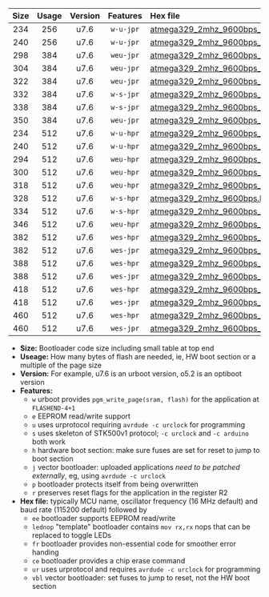 |Size|Usage|Version|Features|Hex file|
|:-:|:-:|:-:|:-:|:--|
|234|256|u7.6|`w-u-jpr`|[atmega329_2mhz_9600bps_ur_vbl.hex](https://raw.githubusercontent.com/stefanrueger/urboot/main//atmega329_2mhz_9600bps_ur_vbl.hex)|
|240|256|u7.6|`w-u-jpr`|[atmega329_2mhz_9600bps_lednop_ur_vbl.hex](https://raw.githubusercontent.com/stefanrueger/urboot/main//atmega329_2mhz_9600bps_lednop_ur_vbl.hex)|
|298|384|u7.6|`weu-jpr`|[atmega329_2mhz_9600bps_ee_ur_vbl.hex](https://raw.githubusercontent.com/stefanrueger/urboot/main//atmega329_2mhz_9600bps_ee_ur_vbl.hex)|
|304|384|u7.6|`weu-jpr`|[atmega329_2mhz_9600bps_ee_lednop_ur_vbl.hex](https://raw.githubusercontent.com/stefanrueger/urboot/main//atmega329_2mhz_9600bps_ee_lednop_ur_vbl.hex)|
|322|384|u7.6|`weu-jpr`|[atmega329_2mhz_9600bps_ee_lednop_fr_ur_vbl.hex](https://raw.githubusercontent.com/stefanrueger/urboot/main//atmega329_2mhz_9600bps_ee_lednop_fr_ur_vbl.hex)|
|332|384|u7.6|`w-s-jpr`|[atmega329_2mhz_9600bps_vbl.hex](https://raw.githubusercontent.com/stefanrueger/urboot/main//atmega329_2mhz_9600bps_vbl.hex)|
|338|384|u7.6|`w-s-jpr`|[atmega329_2mhz_9600bps_lednop_vbl.hex](https://raw.githubusercontent.com/stefanrueger/urboot/main//atmega329_2mhz_9600bps_lednop_vbl.hex)|
|350|384|u7.6|`weu-jpr`|[atmega329_2mhz_9600bps_ee_lednop_fr_ce_ur_vbl.hex](https://raw.githubusercontent.com/stefanrueger/urboot/main//atmega329_2mhz_9600bps_ee_lednop_fr_ce_ur_vbl.hex)|
|234|512|u7.6|`w-u-hpr`|[atmega329_2mhz_9600bps_ur.hex](https://raw.githubusercontent.com/stefanrueger/urboot/main//atmega329_2mhz_9600bps_ur.hex)|
|240|512|u7.6|`w-u-hpr`|[atmega329_2mhz_9600bps_lednop_ur.hex](https://raw.githubusercontent.com/stefanrueger/urboot/main//atmega329_2mhz_9600bps_lednop_ur.hex)|
|294|512|u7.6|`weu-hpr`|[atmega329_2mhz_9600bps_ee_ur.hex](https://raw.githubusercontent.com/stefanrueger/urboot/main//atmega329_2mhz_9600bps_ee_ur.hex)|
|300|512|u7.6|`weu-hpr`|[atmega329_2mhz_9600bps_ee_lednop_ur.hex](https://raw.githubusercontent.com/stefanrueger/urboot/main//atmega329_2mhz_9600bps_ee_lednop_ur.hex)|
|318|512|u7.6|`weu-hpr`|[atmega329_2mhz_9600bps_ee_lednop_fr_ur.hex](https://raw.githubusercontent.com/stefanrueger/urboot/main//atmega329_2mhz_9600bps_ee_lednop_fr_ur.hex)|
|328|512|u7.6|`w-s-hpr`|[atmega329_2mhz_9600bps.hex](https://raw.githubusercontent.com/stefanrueger/urboot/main//atmega329_2mhz_9600bps.hex)|
|334|512|u7.6|`w-s-hpr`|[atmega329_2mhz_9600bps_lednop.hex](https://raw.githubusercontent.com/stefanrueger/urboot/main//atmega329_2mhz_9600bps_lednop.hex)|
|346|512|u7.6|`weu-hpr`|[atmega329_2mhz_9600bps_ee_lednop_fr_ce_ur.hex](https://raw.githubusercontent.com/stefanrueger/urboot/main//atmega329_2mhz_9600bps_ee_lednop_fr_ce_ur.hex)|
|382|512|u7.6|`wes-hpr`|[atmega329_2mhz_9600bps_ee.hex](https://raw.githubusercontent.com/stefanrueger/urboot/main//atmega329_2mhz_9600bps_ee.hex)|
|382|512|u7.6|`wes-jpr`|[atmega329_2mhz_9600bps_ee_vbl.hex](https://raw.githubusercontent.com/stefanrueger/urboot/main//atmega329_2mhz_9600bps_ee_vbl.hex)|
|388|512|u7.6|`wes-hpr`|[atmega329_2mhz_9600bps_ee_lednop.hex](https://raw.githubusercontent.com/stefanrueger/urboot/main//atmega329_2mhz_9600bps_ee_lednop.hex)|
|388|512|u7.6|`wes-jpr`|[atmega329_2mhz_9600bps_ee_lednop_vbl.hex](https://raw.githubusercontent.com/stefanrueger/urboot/main//atmega329_2mhz_9600bps_ee_lednop_vbl.hex)|
|418|512|u7.6|`wes-hpr`|[atmega329_2mhz_9600bps_ee_lednop_fr.hex](https://raw.githubusercontent.com/stefanrueger/urboot/main//atmega329_2mhz_9600bps_ee_lednop_fr.hex)|
|418|512|u7.6|`wes-jpr`|[atmega329_2mhz_9600bps_ee_lednop_fr_vbl.hex](https://raw.githubusercontent.com/stefanrueger/urboot/main//atmega329_2mhz_9600bps_ee_lednop_fr_vbl.hex)|
|460|512|u7.6|`wes-hpr`|[atmega329_2mhz_9600bps_ee_lednop_fr_ce.hex](https://raw.githubusercontent.com/stefanrueger/urboot/main//atmega329_2mhz_9600bps_ee_lednop_fr_ce.hex)|
|460|512|u7.6|`wes-jpr`|[atmega329_2mhz_9600bps_ee_lednop_fr_ce_vbl.hex](https://raw.githubusercontent.com/stefanrueger/urboot/main//atmega329_2mhz_9600bps_ee_lednop_fr_ce_vbl.hex)|

- **Size:** Bootloader code size including small table at top end
- **Useage:** How many bytes of flash are needed, ie, HW boot section or a multiple of the page size
- **Version:** For example, u7.6 is an urboot version, o5.2 is an optiboot version
- **Features:**
  + `w` urboot provides `pgm_write_page(sram, flash)` for the application at `FLASHEND-4+1`
  + `e` EEPROM read/write support
  + `u` uses urprotocol requiring `avrdude -c urclock` for programming
  + `s` uses skeleton of STK500v1 protocol; `-c urclock` and `-c arduino` both work
  + `h` hardware boot section: make sure fuses are set for reset to jump to boot section
  + `j` vector bootloader: uploaded applications *need to be patched externally*, eg, using `avrdude -c urclock`
  + `p` bootloader protects itself from being overwritten
  + `r` preserves reset flags for the application in the register R2
- **Hex file:** typically MCU name, oscillator frequency (16 MHz default) and baud rate (115200 default) followed by
  + `ee` bootloader supports EEPROM read/write
  + `lednop` "template" bootloader contains `mov rx,rx` nops that can be replaced to toggle LEDs
  + `fr` bootloader provides non-essential code for smoother error handing
  + `ce` bootloader provides a chip erase command
  + `ur` uses urprotocol and requires `avrdude -c urclock` for programming
  + `vbl` vector bootloader: set fuses to jump to reset, not the HW boot section
